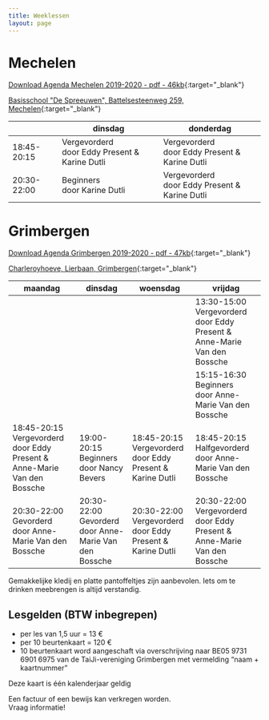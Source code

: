 ```yaml
---
title: Weeklessen
layout: page
---
```


<link rel="stylesheet" href="https://unpkg.com/leaflet@1.4.0/dist/leaflet.css"
  integrity="sha512-puBpdR0798OZvTTbP4A8Ix/l+A4dHDD0DGqYW6RQ+9jxkRFclaxxQb/SJAWZfWAkuyeQUytO7+7N4QKrDh+drA=="
  crossorigin=""/>
<script src="https://unpkg.com/leaflet@1.4.0/dist/leaflet.js"
  integrity="sha512-QVftwZFqvtRNi0ZyCtsznlKSWOStnDORoefr1enyq5mVL4tmKB3S/EnC3rRJcxCPavG10IcrVGSmPh6Qw5lwrg=="
  crossorigin=""></script>

# Mechelen
[Download Agenda Mechelen 2019-2020 - pdf - 46kb](/flyers/Mechelen_2019-2020.pdf){:target="_blank"}  

[Basisschool "De Spreeuwen", Battelsesteenweg 259, Mechelen](https://maps.google.be/maps?q=51.030872,4.461348&hl=en&num=1&gl=BE&t=m&z=16){:target="_blank"}  

<table>
<thead>
<tr>
	<th>&nbsp;</th>
	<th>dinsdag</th>
	<th>donderdag</th>
</tr>
</thead>
<tbody>
<tr>
	<td>18:45-20:15</td>
	<td>Vergevorderd <br>door Eddy Present &amp; Karine Dutli</td>
	<td>Vergevorderd <br>door Eddy Present &amp; Karine Dutli</td>
</tr>
<tr>
	<td>20:30-22:00</td>
	<td>Beginners <br>door Karine Dutli</td>
	<td>Vergevorderd <br>door Eddy Present &amp; Karine Dutli</td>
</tr>
</tbody>
</table>



# Grimbergen
[Download Agenda Grimbergen 2019-2020 - pdf - 47kb](/flyers/Grimbergen_2019-2020.pdf){:target="_blank"}  

[Charleroyhoeve, Lierbaan, Grimbergen](https://goo.gl/maps/zuG3MTbFtg82){:target="_blank"}  


<table>
<thead>
<tr>
	<th>maandag</th>
	<th>dinsdag</th>
	<th>woensdag</th>
	<th>vrijdag</th>
</tr>
</thead>
<tbody>
<tr>
	<td>&nbsp;</td>
	<td>&nbsp;</td>
	<td>&nbsp;</td>
	<td>13:30-15:00<br>Vergevorderd <br>door Eddy Present &amp; Anne-Marie Van den Bossche</td>
</tr>
<tr>
	<td>&nbsp;</td>
	<td>&nbsp;</td>
	<td>&nbsp;</td>
	<td>15:15-16:30<br>Beginners<br>door Anne-Marie Van den Bossche</td>
</tr> 
<tr>
	<td>18:45-20:15<br>Vergevorderd  <br>door Eddy Present &amp; Anne-Marie Van den Bossche</td>
	<td>19:00-20:15<br>Beginners <br>door Nancy Bevers</td>
	<td>18:45-20:15<br>Vergevorderd <br>door Eddy Present &amp; Karine Dutli</td>
	<td>18:45-20:15<br>Halfgevorderd <br>door Anne-Marie Van den Bossche</td>
</tr>
<tr>
	<td> 20:30-22:00<br>Gevorderd <br>door Anne-Marie Van den Bossche </td>
	<td> 20:30-22:00<br>Gevorderd <br>door Anne-Marie Van den Bossche </td>
	<td> 20:30-22:00<br>Vergevorderd <br>door Eddy Present &amp; Karine Dutli</td>
	<td> 20:30-22:00<br>Vergevorderd <br>door Eddy Present &amp; Anne-Marie Van den Bossche</td>
</tr>
</tbody>
</table>


Gemakkelijke kledij en platte pantoffeltjes zijn aanbevolen. Iets om te drinken meebrengen is altijd verstandig.

## Lesgelden (BTW inbegrepen)
* per les van 1,5 uur = 13 &euro;
* per 10 beurtenkaart = 120 &euro; 
* 10 beurtenkaart word aangeschaft via overschrijving naar BE05 9731 6901 6975 van de TaiJi-vereniging Grimbergen met vermelding “naam + kaartnummer”


Deze kaart is één kalenderjaar geldig

Een factuur of een bewijs kan verkregen worden.  
Vraag informatie!


<div id="mapid" style="width: 100%; height: 400px;"></div>
<script>
	var mymap = L.map('mapid').setView([50.9889,4.3807], 11);

	L.tileLayer('https://api.tiles.mapbox.com/v4/{id}/{z}/{x}/{y}.png?access_token={accessToken}', {
		attribution: 'Map data &copy; <a href="https://www.openstreetmap.org/">OpenStreetMap</a> contributors, <a href="https://creativecommons.org/licenses/by-sa/2.0/">CC-BY-SA</a>, Imagery © <a href="https://www.mapbox.com/">Mapbox</a>',
		maxZoom: 18,
		id: 'mapbox.streets',
		accessToken: 'pk.eyJ1Ijoiam9hY2hpbXZkaCIsImEiOiJjanR4MDh5b2oyNm5zNDRsbGF6cTM5bzh1In0.OpFnYagI-skcvKS3OxC65w'
	}).addTo(mymap);

	var markerGrimbergen = L.marker([50.93568, 4.37484]).addTo(mymap);
	markerGrimbergen.bindPopup("Charleroyhoeve, Lierbaan, Grimbergen").openPopup();

	var markerMechelen = L.marker([51.03067, 4.45947]).addTo(mymap);
	markerMechelen.bindPopup("Basisschool De Spreeuwen, Battelsesteenweg 259, Mechelen").openPopup();
</script>

